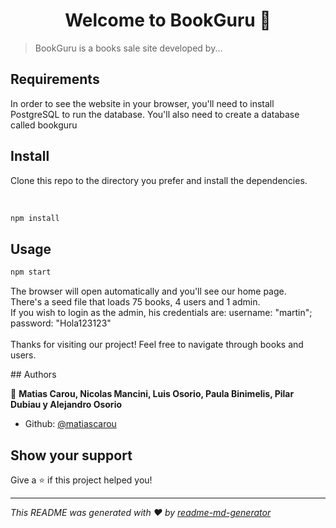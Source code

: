 <h1 align="center">Welcome to BookGuru 👋</h1>
<p>
</p>

> BookGuru is a books sale site developed by...

## Requirements
<p>In order to see the website in your browser, you'll need to install PostgreSQL to run the database. You'll also need to create a database called bookguru</p>

## Install
<p>Clone this repo to the directory you prefer and install the dependencies.</p> </br>

```sh
npm install
```

## Usage

```sh
npm start
```
<p>The browser will open automatically and you'll see our home page.
<br>
There's a seed file that loads 75 books, 4 users and 1 admin.
<br>
If you wish to login as the admin, his credentials are:
username: "martin"; password: "Hola123123"
<br></br>
Thanks for visiting our project! Feel free to navigate through books and users.
</p>
## Authors

👤 **Matias Carou, Nicolas Mancini, Luis Osorio, Paula Binimelis, Pilar Dubiau y Alejandro Osorio**

* Github: [@matiascarou](https://github.com/matiascarou)

## Show your support

Give a ⭐️ if this project helped you!

***
_This README was generated with ❤️ by [readme-md-generator](https://github.com/kefranabg/readme-md-generator)_